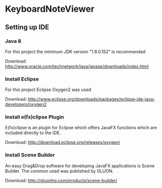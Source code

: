 # KeyboardNoteViewer
## Setting up IDE
### Java 8
For this project the minimum JDK version "1.8.0.152" is recommended

Download: http://www.oracle.com/technetwork/java/javase/downloads/index.html

### Install Eclipse
For this project Eclipse Oxygen2 was used

Download: http://www.eclipse.org/downloads/packages/eclipse-ide-java-developers/oxygen2

### Install e(fx)clipse Plugin
E(fx)clipse is an plugin for Eclipse which offers JavaFX functions which are included directly to the IDE.

Download: http://download.eclipse.org/releases/oxygen/

### Install Scene Builder
An easy Drag&Drop software for developing JavaFX applications is Scene Builder. The common used was published by GLUON.

Download: http://gluonhq.com/products/scene-builder/